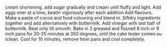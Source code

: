 cream shortening, add sugar gradually and cream until fluffy and light. Add eggs oner at a time, beatin vigorously after each addition.Add flavours. Make a paste of cocoa and food colouring and blend in. Siftdry ingredients together and add alternatively with buttermilk. Add vinegar with last half of buttermilk. Beat only till smooth. Bake in 3 greased and floured 8 inch or 9 inch pans for 20-25 minutes at 350 degrees, until the cake tester comes ou tclean. Cool for 10 minutes, remove from pans and cool completely. 